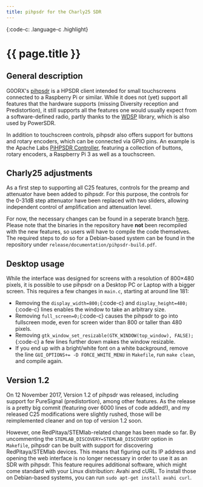 ```yaml
---
title: pihpsdr for the Charly25 SDR
---
```


{:code-c: .language-c .highlight}

# {{ page.title }}

## General description

G0ORX's [pihpsdr](https://github.com/g0orx/pihpsdr) is a HPSDR client intended for small touchscreens connected to a Raspberry Pi or similar. While it does not (yet) support all features that the hardware supports (missing Diversity reception and Predistortion), it still supports all the features one would usually expect from a software-defined radio, partly thanks to the [WDSP](https://github.com/g0orx/wdsp) library, which is also used by PowerSDR.

In addition to touchscreen controls, pihpsdr also offers support for buttons and rotary encoders, which can be connected via GPIO pins. An example is the Apache Labs [PiHPSDR Controller](https://apache-labs.com/al-products/1043/PiHPSDR-Controller.html), featuring a collection of buttons, rotary encoders, a Raspberry Pi 3 as well as a touchscreen.

## Charly25 adjustments

As a first step to supporting all C25 features, controls for the preamp and attenuator have been added to pihpsdr. For this purpose, the controls for the 0-31dB step attenuator have been replaced with two sliders, allowing independent control of amplification and attenuation level.

For now, the necessary changes can be found in a seperate branch [here](https://github.com/markusgrosser/pihpsdr). Please note that the binaries in the repository have **not** been recompiled with the new features, so users will have to compile the code themselves. The required steps to do so for a Debian-based system can be found in the repository under `release/documentation/pihpsdr-build.pdf`.

## Desktop usage

While the interface was designed for screens with a resolution of 800×480 pixels, it is possible to use pihpsdr on a Desktop PC or Laptop with a bigger screen. This requires a few changes in `main.c`, starting at around line 181: 

* Removing the `display_width=800;`{:code-c} and `display_height=480;`{:code-c} lines enables the window to take an arbitrary size.
* Removing `full_screen=0;`{:code-c} causes the pihpsdr to go into fullscreen mode, even for screen wider than 800 or taller than 480 pixels.
* Removing `gtk_window_set_resizable(GTK_WINDOW(top_window), FALSE);`{:code-c} a few lines further down makes the window resizable.
* If you end up with a bright/white font on a white background, remove the line `GUI_OPTIONS+= -D FORCE_WHITE_MENU` in `Makefile`, run `make clean`, and compile again.

## Version 1.2

On 12 November 2017, Version 1.2 of pihpsdr was released, including support for PureSignal (predistortion), among other features. As the release is a pretty big commit (featuring over 6000 lines of code added!), and my released C25 modifications were slightly rushed, those will be reimplemented cleaner and on top of version 1.2 soon.

However, one RedPitaya/STEMlab-related change has been made so far. By uncommenting the `STEMLAB_DISCOVERY=STEMLAB_DISCOVERY` option in `Makefile`, pihpsdr can be built with support for discovering RedPitaya/STEMlab devices. This means that figuring out its IP address and opening the web interface is no longer necessary in order to use it as an SDR with pihpsdr. This feature requires additional software, which might come standard with your Linux distribution: Avahi and cURL. To install those on Debian-based systems, you can run `sudo apt-get install avahi curl`.